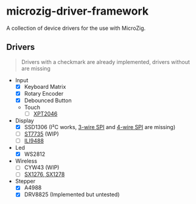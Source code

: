 # microzig-driver-framework

A collection of device drivers for the use with MicroZig.

## Drivers

> Drivers with a checkmark are already implemented, drivers without are missing

- Input
  - [x] Keyboard Matrix
  - [x] Rotary Encoder
  - [x] Debounced Button
  - Touch
    - [ ] [XPT2046](https://github.com/ZigEmbeddedGroup/microzig/issues/247)
- Display
  - [x] SSD1306 (I²C works, [3-wire SPI](https://github.com/ZigEmbeddedGroup/microzig/issues/251) and [4-wire SPI](https://github.com/ZigEmbeddedGroup/microzig/issues/252) are missing)
  - [ ] [ST7735](https://github.com/ZigEmbeddedGroup/microzig/issues/250) (WIP)
  - [ ] [ILI9488](https://github.com/ZigEmbeddedGroup/microzig/issues/249)
- Led
  - [x] WS2812
- Wireless
  - [ ] CYW43 (WIP)
  - [ ] [SX1276, SX1278](https://github.com/ZigEmbeddedGroup/microzig/issues/248)
- Stepper
  - [x] A4988
  - [x] DRV8825 (Implemented but untested)

